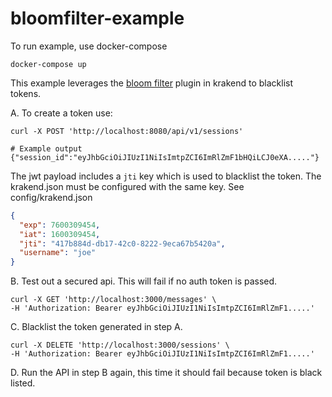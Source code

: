 # bloomfilter-example

To run example, use docker-compose
````
docker-compose up
````

This example leverages the [bloom filter](https://www.krakend.io/docs/authorization/revoking-tokens/) plugin in krakend to blacklist tokens.

A. To create a token use:
````shell script
curl -X POST 'http://localhost:8080/api/v1/sessions'

# Example output
{"session_id":"eyJhbGciOiJIUzI1NiIsImtpZCI6ImRlZmF1bHQiLCJ0eXA....."}
````
The jwt payload includes a `jti` key which is used to blacklist the token.  The krakend.json must be configured with the same key.  See config/krakend.json

````json
{
  "exp": 7600309454,
  "iat": 1600309454,
  "jti": "417b884d-db17-42c0-8222-9eca67b5420a",
  "username": "joe"
}
````


B. Test out a secured api.  This will fail if no auth token is passed.
````shell script
curl -X GET 'http://localhost:3000/messages' \
-H 'Authorization: Bearer eyJhbGciOiJIUzI1NiIsImtpZCI6ImRlZmF1.....'
````

C. Blacklist the token generated in step A.
````shell script
curl -X DELETE 'http://localhost:3000/sessions' \
-H 'Authorization: Bearer eyJhbGciOiJIUzI1NiIsImtpZCI6ImRlZmF1.....'
````

D. Run the API in step B again, this time it should fail because token is black listed.


